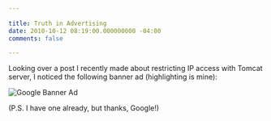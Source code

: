 ```yaml
---
 
title: Truth in Advertising
date: 2010-10-12 08:19:00.000000000 -04:00
comments: false

---
```

Looking over a post I recently made about restricting IP access with Tomcat server, I noticed the following banner ad (highlighting is mine):

![Google Banner Ad]({{site.post-images}}/Tomcat_Girlfriend_Ad.jpg)

(P.S. I have one already, but thanks, Google!)
